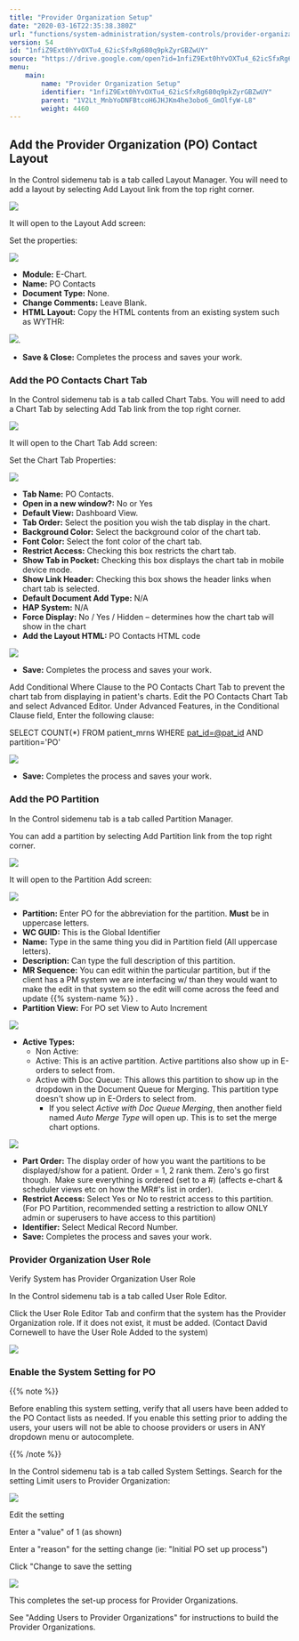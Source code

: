 ```yaml
---
title: "Provider Organization Setup"
date: "2020-03-16T22:35:38.380Z"
url: "functions/system-administration/system-controls/provider-organization-setup.html"
version: 54
id: "1nfiZ9Ext0hYvOXTu4_62icSfxRg680q9pkZyrGBZwUY"
source: "https://drive.google.com/open?id=1nfiZ9Ext0hYvOXTu4_62icSfxRg680q9pkZyrGBZwUY"
menu:
    main:
        name: "Provider Organization Setup"
        identifier: "1nfiZ9Ext0hYvOXTu4_62icSfxRg680q9pkZyrGBZwUY"
        parent: "1V2Lt_MnbYoDNFBtcoH6JHJKm4he3obo6_GmOlfyW-L8"
        weight: 4460
---
```

## Add the Provider Organization (PO) Contact Layout

In the Control sidemenu tab is a tab called Layout Manager. You will need to add a layout by selecting Add Layout link from the top right corner.

![](provider-organization-setup.images/image1.png)

It will open to the Layout Add screen:

Set the properties:

![](provider-organization-setup.images/image2.png)

* <strong>Module:</strong> E-Chart.
* <strong>Name:</strong> PO Contacts
* <strong>Document Type:</strong> None.
* <strong>Change Comments:</strong> Leave Blank.
* <strong>HTML Layout:</strong> Copy the HTML contents from an existing system such as WYTHR:

![](provider-organization-setup.images/image3.png).

* <strong>Save & Close:</strong> Completes the process and saves your work.

### Add the PO Contacts Chart Tab

In the Control sidemenu tab is a tab called Chart Tabs. You will need to add a Chart Tab by selecting Add Tab link from the top right corner.

![](provider-organization-setup.images/image4.png)

It will open to the Chart Tab Add screen:

Set the Chart Tab Properties:

![](provider-organization-setup.images/image5.png)

* <strong>Tab Name:</strong> PO Contacts.
* <strong>Open in a new window?:</strong> No or Yes
* <strong>Default View:</strong> Dashboard View.
* <strong>Tab Order:</strong> Select the position you wish the tab display in the chart.
* <strong>Background Color:</strong> Select the background color of the chart tab.
* <strong>Font Color:</strong> Select the font color of the chart tab.
* <strong>Restrict Access:</strong> Checking this box restricts the chart tab.
* <strong>Show Tab in Pocket:</strong> Checking this box displays the chart tab in mobile device mode.
* <strong>Show Link Header:</strong> Checking this box shows the header links when chart tab is selected.
* <strong>Default Document Add Type:</strong> N/A
* <strong>HAP System:</strong> N/A
* <strong>Force Display:</strong> No / Yes / Hidden – determines how the chart tab will show in the chart
* <strong>Add the Layout HTML:</strong> PO Contacts HTML code

![](provider-organization-setup.images/image6.png)

* <strong>Save:</strong> Completes the process and saves your work.

Add Conditional Where Clause to the PO Contacts Chart Tab to prevent the chart tab from displaying in patient's charts. Edit the PO Contacts Chart Tab and select Advanced Editor. Under Advanced Features, in the Conditional Clause field, Enter the following clause:

SELECT COUNT(*) FROM patient_mrns WHERE [pat_id=@pat_id](../../../mailto:pat_id=@pat_id) AND partition='PO'

![](provider-organization-setup.images/image7.png)

* <strong>Save:</strong> Completes the process and saves your work.

### Add the PO Partition

In the Control sidemenu tab is a tab called Partition Manager.

You can add a partition by selecting Add Partition link from the top right corner.

![](provider-organization-setup.images/image8.png)

It will open to the Partition Add screen:

![](provider-organization-setup.images/image9.png)

* <strong>Partition:</strong> Enter PO for the abbreviation for the partition. <strong>Must</strong> be in uppercase letters.
* <strong>WC GUID:</strong> This is the Global Identifier
* <strong>Name:</strong> Type in the same thing you did in Partition field (All uppercase letters).
* <strong>Description:</strong> Can type the full description of this partition.
* <strong>MR Sequence:</strong> You can edit within the particular partition, but if the client has a PM system we are interfacing w/ than they would want to make the edit in that system so the edit will come across the feed and update {{% system-name %}} .
* <strong>Partition View:</strong> For PO set View to Auto Increment

![](provider-organization-setup.images/image10.png)

* <strong>Active Types:</strong>
    * Non Active:
    * Active: This is an active partition. Active partitions also show up in E-orders to select from.
    * Active with Doc Queue: This allows this partition to show up in the dropdown in the Document Queue for Merging. This partition type doesn't show up in E-Orders to select from.
        * If you select <em>Active with Doc Queue Merging</em>, then another field named <em>Auto Merge Type</em> will open up. This is to set the merge chart options.

![](provider-organization-setup.images/image11.png)

* <strong>Part Order:</strong> The display order of how you want the partitions to be displayed/show for a patient. Order = 1, 2 rank them. Zero's go first though.  Make sure everything is ordered (set to a #) (affects e-chart & scheduler views etc on how the MR#'s list in order).
* <strong>Restrict Access:</strong> Select Yes or No to restrict access to this partition. (For PO Partition, recommended setting a restriction to allow ONLY admin or superusers to have access to this partition)
* <strong>Identifier:</strong> Select Medical Record Number.
* <strong>Save:</strong> Completes the process and saves your work.

### Provider Organization User Role

Verify System has Provider Organization User Role

In the Control sidemenu tab is a tab called User Role Editor.

Click the User Role Editor Tab and confirm that the system has the Provider Organization role. If it does not exist, it must be added. (Contact David Cornewell to have the User Role Added to the system)

![](provider-organization-setup.images/image12.png)

### Enable the System Setting for PO

{{% note %}}

Before enabling this system setting, verify that all users have been added to the PO Contact lists as needed. If you enable this setting prior to adding the users, your users will not be able to choose providers or users in ANY dropdown menu or autocomplete.

{{% /note %}}


In the Control sidemenu tab is a tab called System Settings. Search for the setting Limit users to Provider Organization:

![](provider-organization-setup.images/image13.png)

Edit the setting

Enter a "value" of 1 (as shown)

Enter a "reason" for the setting change (ie: "Initial PO set up process")

Click "Change to save the setting

![](provider-organization-setup.images/image14.png)

This completes the set-up process for Provider Organizations.

See "Adding Users to Provider Organizations" for instructions to build the Provider Organizations.

